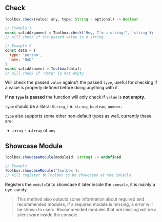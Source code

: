 ## Check
```js
Toolbox.check(value: any, type: String - optional) -> Boolean
```
```js
// Example 1
const validArgument = Toolbox.check("Hey, I'm a string!", 'string');
// Will check if the passed value is a string
```
```js
// Example 2
const data = {
  type: 'person',
  name: 'Bob'
}
const validArument = Toolbox(data);
// Will check if 'data' is not empty
```
Will check the passed `value` agains't the passed `type`, useful for checking if a value is properly defined before doing anything with it.

If **no `type` is passed** the function will only check if `value` is **not empty**.

`type` should be a literal `String`, i.e. `string`, `boolean`, `number`.

`type` also supports some other non-default types as well, currently these are:
- `array` - a `Array` of `any`

## Showcase Module

```js
Toolbox.showcaseModule(moduleId: String) -> undefined
```
```js
// Example
Toolbox.showcaseModule('toolbox');
// Will register 🛠️ Toolbox to be showcased at the console
```

Registers the `moduleId` to showcase it later inside the `console`, it is mainly a eye-candy.

> This method also outputs some information about required and recommended modules, if a required module is missing, a error will be shown to users. Recommended modules that are missing will be a silent warn inside the console.
